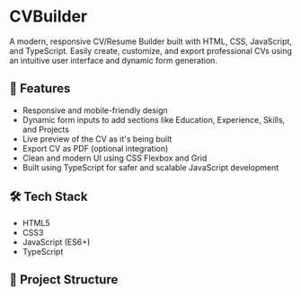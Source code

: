 # CVBuilder

A modern, responsive CV/Resume Builder built with HTML, CSS, JavaScript, and TypeScript. Easily create, customize, and export professional CVs using an intuitive user interface and dynamic form generation.

## 🌟 Features

- Responsive and mobile-friendly design
- Dynamic form inputs to add sections like Education, Experience, Skills, and Projects
- Live preview of the CV as it's being built
- Export CV as PDF (optional integration)
- Clean and modern UI using CSS Flexbox and Grid
- Built using TypeScript for safer and scalable JavaScript development

## 🛠️ Tech Stack

- HTML5
- CSS3
- JavaScript (ES6+)
- TypeScript

## 📁 Project Structure

